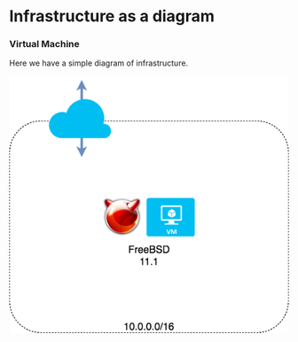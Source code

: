 # Infrastructure as a diagram

### Virtual Machine

Here we have a simple diagram of infrastructure. 

<p align="center">
  <img src="vm.png">
  </image>
</p>
